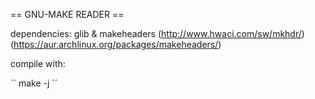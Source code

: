 == GNU-MAKE READER ==

dependencies:
	glib & makeheaders (http://www.hwaci.com/sw/mkhdr/)(https://aur.archlinux.org/packages/makeheaders/)

compile with:

``
	make -j
´´
